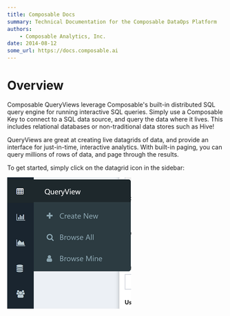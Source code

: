 ```yaml
---
title: Composable Docs
summary: Technical Documentation for the Composable DataOps Platform
authors:
    - Composable Analytics, Inc.
date: 2014-08-12
some_url: https://docs.composable.ai
---
```


# Overview

Composable QueryViews leverage Composable's built-in distributed SQL query engine for running interactive SQL queries. Simply use a Composable Key to connect to a SQL data source, and query the data where it lives. This includes relational databases or non-traditional data stores such as Hive!

QueryViews are great at creating live datagrids of data, and provide an interface for just-in-time, interactive analytics. With built-in paging, you can query millions of rows of data, and page through the results.

To get started, simply click on the datagrid icon in the sidebar:

![Composable QueryView Sidebar](img/04.01.Img_1.png)
